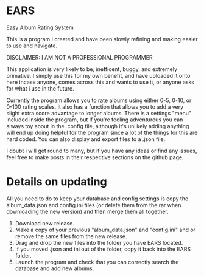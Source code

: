 # EARS
Easy Album Rating System

This is a program I created and have been slowly refining and making easier to use and navigate.

DISCLAIMER: 
I AM NOT A PROFESSIONAL PROGRAMMER 

This application is very likely to be; inefficent, buggy, and extremely primative.
I simply use this for my own benefit, and have uploaded it onto here incase anyone, comes across this and wants to use it, or anyone asks for what i use in the future. 


Currently the program allows you to rate albums using either 0-5, 0-10, or 0-100 rating scales, it also has a function that allows you to add a very slight extra score advantage to longer albums. 
There is a settings "menu" included inside the program, but if you're feeling adventurous you can always toy about in the .config file, although it's unlikely adding anything will end up doing helpful for the program since a lot of the things for this are hard coded. You can also display and export files to a .json file.

I doubt i will get round to many, but if you have any ideas or find any issues, feel free to make posts in their respective sections on the github page.


# Details on updating
All you need to do to keep your database and config settings is copy the album_data.json and config.ini files (or delete them from the rar when downloading the new version) and then merge them all together.

1. Download new release.
2. Make a copy of your previous "album_data.json" and "config.ini" and or remove the same files from the new release.
3. Drag and drop the new files into the folder you have EARS located.
4. If you moved .json and ini out of the folder, copy it back into the EARS folder.
5. Launch the program and check that you can correctly search the database and add new albums.
